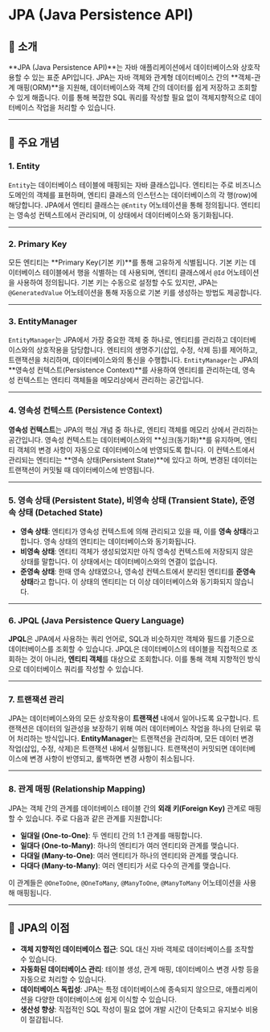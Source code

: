 # JPA (Java Persistence API)

## 📘 소개

**JPA (Java Persistence API)**는 자바 애플리케이션에서 데이터베이스와 상호작용할 수 있는 표준 API입니다. JPA는 자바 객체와 관계형 데이터베이스 간의 **객체-관계 매핑(ORM)**을 지원해, 데이터베이스와 객체 간의 데이터를 쉽게 저장하고 조회할 수 있게 해줍니다. 이를 통해 복잡한 SQL 쿼리를 작성할 필요 없이 객체지향적으로 데이터베이스 작업을 처리할 수 있습니다.

---

## 🚀 주요 개념

### 1. **Entity**

`Entity`는 데이터베이스 테이블에 매핑되는 자바 클래스입니다. 엔티티는 주로 비즈니스 도메인의 객체를 표현하며, 엔티티 클래스의 인스턴스는 데이터베이스의 각 행(row)에 해당합니다. JPA에서 엔티티 클래스는 `@Entity` 어노테이션을 통해 정의됩니다. 엔티티는 영속성 컨텍스트에서 관리되며, 이 상태에서 데이터베이스와 동기화됩니다.

---

### 2. **Primary Key**

모든 엔티티는 **Primary Key(기본 키)**를 통해 고유하게 식별됩니다. 기본 키는 데이터베이스 테이블에서 행을 식별하는 데 사용되며, 엔티티 클래스에서 `@Id` 어노테이션을 사용하여 정의됩니다. 기본 키는 수동으로 설정할 수도 있지만, JPA는 `@GeneratedValue` 어노테이션을 통해 자동으로 기본 키를 생성하는 방법도 제공합니다.

---

### 3. **EntityManager**

`EntityManager`는 JPA에서 가장 중요한 객체 중 하나로, 엔티티를 관리하고 데이터베이스와의 상호작용을 담당합니다. 엔티티의 생명주기(삽입, 수정, 삭제 등)를 제어하고, 트랜잭션을 처리하며, 데이터베이스와의 통신을 수행합니다. `EntityManager`는 JPA의 **영속성 컨텍스트(Persistence Context)**를 사용하여 엔티티를 관리하는데, 영속성 컨텍스트는 엔티티 객체들을 메모리상에서 관리하는 공간입니다.

---

### 4. **영속성 컨텍스트 (Persistence Context)**

**영속성 컨텍스트**는 JPA의 핵심 개념 중 하나로, 엔티티 객체를 메모리 상에서 관리하는 공간입니다. 영속성 컨텍스트는 데이터베이스와의 **싱크(동기화)**를 유지하며, 엔티티 객체의 변경 사항이 자동으로 데이터베이스에 반영되도록 합니다. 이 컨텍스트에서 관리되는 엔티티는 **영속 상태(Persistent State)**에 있다고 하며, 변경된 데이터는 트랜잭션이 커밋될 때 데이터베이스에 반영됩니다.

---

### 5. **영속 상태 (Persistent State), 비영속 상태 (Transient State), 준영속 상태 (Detached State)**

- **영속 상태**: 엔티티가 영속성 컨텍스트에 의해 관리되고 있을 때, 이를 **영속 상태**라고 합니다. 영속 상태의 엔티티는 데이터베이스와 동기화됩니다.
- **비영속 상태**: 엔티티 객체가 생성되었지만 아직 영속성 컨텍스트에 저장되지 않은 상태를 말합니다. 이 상태에서는 데이터베이스와의 연결이 없습니다.
- **준영속 상태**: 한때 영속 상태였으나, 영속성 컨텍스트에서 분리된 엔티티를 **준영속 상태**라고 합니다. 이 상태의 엔티티는 더 이상 데이터베이스와 동기화되지 않습니다.

---

### 6. **JPQL (Java Persistence Query Language)**

**JPQL**은 JPA에서 사용하는 쿼리 언어로, SQL과 비슷하지만 객체와 필드를 기준으로 데이터베이스를 조회할 수 있습니다. JPQL은 데이터베이스의 테이블을 직접적으로 조회하는 것이 아니라, **엔티티 객체**를 대상으로 조회합니다. 이를 통해 객체 지향적인 방식으로 데이터베이스 쿼리를 작성할 수 있습니다.

---

### 7. **트랜잭션 관리**

JPA는 데이터베이스와의 모든 상호작용이 **트랜잭션** 내에서 일어나도록 요구합니다. 트랜잭션은 데이터의 일관성을 보장하기 위해 여러 데이터베이스 작업을 하나의 단위로 묶어 처리하는 방식입니다. **EntityManager**는 트랜잭션을 관리하며, 모든 데이터 변경 작업(삽입, 수정, 삭제)은 트랜잭션 내에서 실행됩니다. 트랜잭션이 커밋되면 데이터베이스에 변경 사항이 반영되고, 롤백하면 변경 사항이 취소됩니다.

---

### 8. **관계 매핑 (Relationship Mapping)**

JPA는 객체 간의 관계를 데이터베이스 테이블 간의 **외래 키(Foreign Key)** 관계로 매핑할 수 있습니다. 주로 다음과 같은 관계를 지원합니다:

- **일대일 (One-to-One)**: 두 엔티티 간의 1:1 관계를 매핑합니다.
- **일대다 (One-to-Many)**: 하나의 엔티티가 여러 엔티티와 관계를 맺습니다.
- **다대일 (Many-to-One)**: 여러 엔티티가 하나의 엔티티와 관계를 맺습니다.
- **다대다 (Many-to-Many)**: 여러 엔티티가 서로 다수의 관계를 맺습니다.

이 관계들은 `@OneToOne`, `@OneToMany`, `@ManyToOne`, `@ManyToMany` 어노테이션을 사용해 매핑됩니다.

---

## 🔗 JPA의 이점

- **객체 지향적인 데이터베이스 접근**: SQL 대신 자바 객체로 데이터베이스를 조작할 수 있습니다.
- **자동화된 데이터베이스 관리**: 테이블 생성, 관계 매핑, 데이터베이스 변경 사항 등을 자동으로 처리할 수 있습니다.
- **데이터베이스 독립성**: JPA는 특정 데이터베이스에 종속되지 않으므로, 애플리케이션을 다양한 데이터베이스에 쉽게 이식할 수 있습니다.
- **생산성 향상**: 직접적인 SQL 작성이 필요 없어 개발 시간이 단축되고 유지보수 비용이 절감됩니다.
